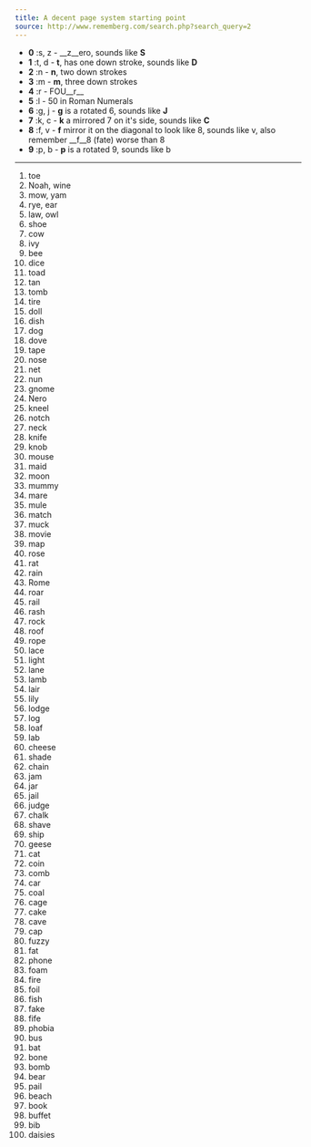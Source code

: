 ```yaml
---
title: A decent page system starting point
source: http://www.rememberg.com/search.php?search_query=2
---
```


- __0__ :s, z - __z__ero, sounds like __S__
- __1__ :t, d - __t__, has one down stroke, sounds like __D__
- __2__ :n - __n__, two down strokes
- __3__ :m - __m__, three down strokes
- __4__ :r - FOU__r__
- __5__ :l - 50 in Roman Numerals
- __6__ :g, j - __g__ is a rotated 6, sounds like __J__
- __7__ :k, c - __k__ a mirrored 7 on it's side, sounds like __C__
- __8__ :f, v - __f__ mirror it on the diagonal to look like 8, sounds like v, also remember __f__8 (fate) worse than 8
- __9__ :p, b - __p__ is a rotated 9, sounds like b

---

001. toe
002. Noah, wine
003. mow, yam
004. rye, ear
005. law, owl
006. shoe
007. cow
008. ivy
009. bee
010. dice
011. toad
012. tan
013. tomb
014. tire
015. doll
016. dish
017. dog
018. dove
019. tape
020. nose
021. net
022. nun
023. gnome
024. Nero
025. kneel
026. notch
027. neck
028. knife
029. knob
030. mouse
031. maid
032. moon
033. mummy
034. mare
035. mule
036. match
037. muck
038. movie
039. map
040. rose
041. rat
042. rain
043. Rome
044. roar
045. rail
046. rash
047. rock
048. roof
049. rope
050. lace
051. light
052. lane
053. lamb
054. lair
055. lily
056. lodge
057. log
058. loaf
059. lab
060. cheese
061. shade
062. chain
063. jam
064. jar
065. jail
066. judge
067. chalk
068. shave
069. ship
070. geese
071. cat
072. coin
073. comb
074. car
075. coal
076. cage
077. cake
078. cave
079. cap
080. fuzzy
081. fat
082. phone
083. foam
084. fire
085. foil
086. fish
087. fake
088. fife
089. phobia
090. bus
091. bat
092. bone
093. bomb
094. bear
095. pail
096. beach
097. book
098. buffet
099. bib
100. daisies